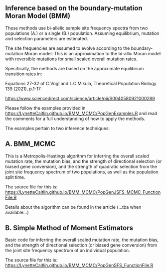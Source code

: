 ## Inference based on the boundary-mutation Moran Model (BMM)

These methods use bi-allelic sample site frequency spectra from two populations (A.) or a single (B.) population.
Assuming equilibrium, mutation and selection parameters are estimated. 

The site frequencies are assumed to evolve according to the boundary-mutation Moran model:
This is an approximation to the bi-allic Moran model with reversible mutations for small scaled overall mutation rates.

Specifically, the methods are based on the approximate equilibrium transition rates in:

Equations 27-32 of C.Vogl and L.C.Mikula, Theoretical Population Biology 139 (2021), p.1-17

<https://www.sciencedirect.com/science/article/pii/S0040580921000289>


Please follow the examples provided in 
<https://LynetteCaitlin.github.io/BMM_MCMC/PopGenExamples.R>
and read the comments for a full understanding of how to apply the methods.

The examples pertain to two inference techniques:

## A. BMM_MCMC 

This is a Metropolis-Hastings algorithm for inferring the overall scaled mutation rate, the mutation bias, and the strength of directional selection (or biased gene conversion), and the strength of quadratic selection from the joint site frequency spectrum of two populations, as well as the population split time. 

The source file for this is:
<https://LynetteCaitlin.github.io/BMM_MCMC/PopGenJSFS_MCMC_FunctionFile.R>

Details about the algorithm can be found in the article (...tba when available...)

## B. Simple Method of Moment Estimators

Basic code for inferring the overall scaled mutation rate, the mutation bias, and the strength of directional selection (or biased gene conversion) from the joint site frequency spectrum of an individual population.

The source file for this is:
<https://LynetteCaitlin.github.io/BMM_MCMC/PopGenSFS_FunctionFile.R>


